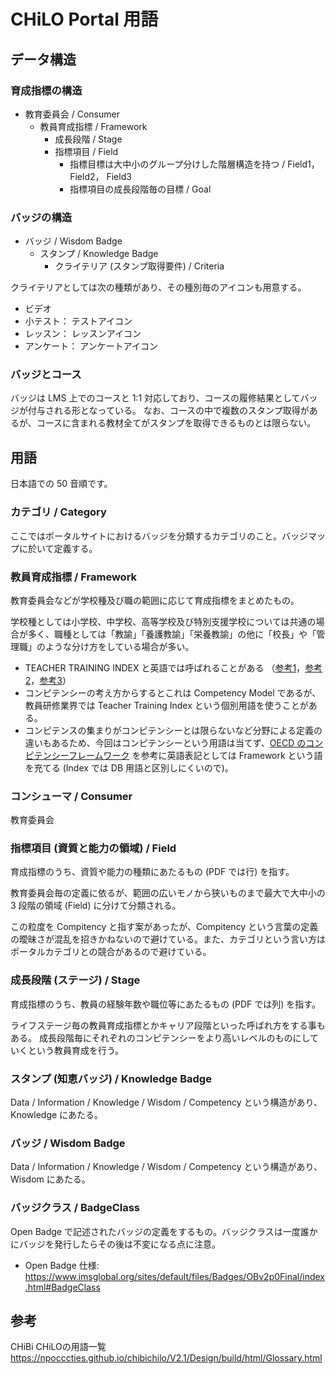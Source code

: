 # CHiLO Portal 用語

## データ構造

### 育成指標の構造
- 教育委員会 / Consumer
  - 教員育成指標 / Framework
    - 成長段階 / Stage
    - 指標項目 / Field
      - 指標目標は大中小のグループ分けした階層構造を持つ / Field1， Field2， Field3
      - 指標項目の成長段階毎の目標 / Goal

### バッジの構造
- バッジ / Wisdom Badge
  - スタンプ / Knowledge Badge
    - クライテリア (スタンプ取得要件) / Criteria

クライテリアとしては次の種類があり、その種別毎のアイコンも用意する。
- ビデオ
- 小テスト： テストアイコン
- レッスン： レッスンアイコン
- アンケート： アンケートアイコン

### バッジとコース
バッジは LMS 上でのコースと 1:1 対応しており、コースの履修結果としてバッジが付与される形となっている。
なお、コースの中で複数のスタンプ取得があるが、コースに含まれる教材全てがスタンプを取得できるものとは限らない。

## 用語

日本語での 50 音順です。

### カテゴリ / Category
ここではポータルサイトにおけるバッジを分類するカテゴリのこと。バッジマップに於いて定義する。

### 教員育成指標 / Framework
教育委員会などが学校種及び職の範囲に応じて育成指標をまとめたもの。

学校種としては小学校、中学校、高等学校及び特別支援学校については共通の場合が多く、職種としては「教諭」「養護教諭」「栄養教諭」の他に「校長」や「管理職」のような分け方をしている場合が多い。

- TEACHER TRAINING INDEX と英語では呼ばれることがある （[参考1](http://www.fuku-c.ed.jp/center/ikuseishihyou.html)，[参考2](https://kaken.nii.ac.jp/file/KAKENHI-PROJECT-17K18621/17K18621seika.pdf)，[参考3](https://www.pref.saga.lg.jp.e.zg.hp.transer.com/kiji00359787/index.html)）
- コンピテンシーの考え方からするとこれは Competency Model であるが、教員研修業界では Teacher Training Index という個別用語を使うことがある。
- コンピテンスの集まりがコンピテンシーとは限らないなど分野による定義の違いもあるため、今回はコンピテンシーという用語は当てず、[OECD のコンピテンシーフレームワーク](https://www.oecd.org/careers/competency_framework_en.pdf) を参考に英語表記としては Framework という語を充てる (Index では DB 用語と区別しにくいので)。

### コンシューマ / Consumer
教育委員会

### 指標項目 (資質と能力の領域) / Field
育成指標のうち、資質や能力の種類にあたるもの (PDF では行) を指す。

教育委員会毎の定義に依るが、範囲の広いモノから狭いものまで最大で大中小の 3 段階の領域 (Field) に分けて分類される。

この粒度を Compitency と指す案があったが、Compitency という言葉の定義の曖昧さが混乱を招きかねないので避けている。また、カテゴリという言い方はポータルカテゴリとの競合があるので避けている。

### 成長段階 (ステージ)  / Stage

育成指標のうち、教員の経験年数や職位等にあたるもの (PDF では列) を指す。

ライフステージ毎の教員育成指標とかキャリア段階といった呼ばれ方をする事もある。
成長段階毎にそれぞれのコンピテンシーをより高いレベルのものにしていくという教員育成を行う。

### スタンプ (知恵バッジ) / Knowledge Badge

Data / Information / Knowledge / Wisdom / Competency という構造があり、Knowledge にあたる。

### バッジ / Wisdom Badge

Data / Information / Knowledge / Wisdom / Competency という構造があり、Wisdom にあたる。


### バッジクラス / BadgeClass
Open Badge で記述されたバッジの定義をするもの。バッジクラスは一度誰かにバッジを発行したらその後は不変になる点に注意。

- Open Badge 仕様: https://www.imsglobal.org/sites/default/files/Badges/OBv2p0Final/index.html#BadgeClass

## 参考

CHiBi CHiLOの用語一覧
https://npocccties.github.io/chibichilo/V2.1/Design/build/html/Glossary.html